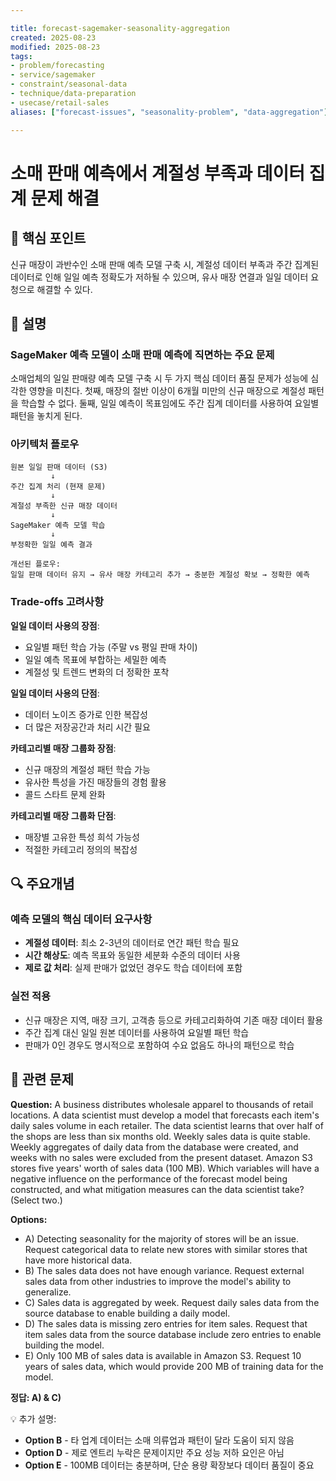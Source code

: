 ```yaml
---

title: forecast-sagemaker-seasonality-aggregation
created: 2025-08-23
modified: 2025-08-23
tags:
- problem/forecasting
- service/sagemaker
- constraint/seasonal-data
- technique/data-preparation
- usecase/retail-sales
aliases: ["forecast-issues", "seasonality-problem", "data-aggregation"]

---
```


# 소매 판매 예측에서 계절성 부족과 데이터 집계 문제 해결

## 🎯 핵심 포인트

신규 매장이 과반수인 소매 판매 예측 모델 구축 시, 계절성 데이터 부족과 주간 집계된 데이터로 인해 일일 예측 정확도가 저하될 수 있으며, 유사 매장 연결과 일일 데이터 요청으로 해결할 수 있다.

## 📝 설명

### SageMaker 예측 모델이 소매 판매 예측에 직면하는 주요 문제

소매업체의 일일 판매량 예측 모델 구축 시 두 가지 핵심 데이터 품질 문제가 성능에 심각한 영향을 미친다. 첫째, 매장의 절반 이상이 6개월 미만의 신규 매장으로 계절성 패턴을 학습할 수 없다. 둘째, 일일 예측이 목표임에도 주간 집계 데이터를 사용하여 요일별 패턴을 놓치게 된다.

### 아키텍처 플로우

```
원본 일일 판매 데이터 (S3)
         ↓
주간 집계 처리 (현재 문제)
         ↓
계절성 부족한 신규 매장 데이터
         ↓
SageMaker 예측 모델 학습
         ↓
부정확한 일일 예측 결과

개선된 플로우:
일일 판매 데이터 유지 → 유사 매장 카테고리 추가 → 충분한 계절성 확보 → 정확한 예측
```

### Trade-offs 고려사항

**일일 데이터 사용의 장점**:
- 요일별 패턴 학습 가능 (주말 vs 평일 판매 차이)
- 일일 예측 목표에 부합하는 세밀한 예측
- 계절성 및 트렌드 변화의 더 정확한 포착

**일일 데이터 사용의 단점**:
- 데이터 노이즈 증가로 인한 복잡성
- 더 많은 저장공간과 처리 시간 필요

**카테고리별 매장 그룹화 장점**:
- 신규 매장의 계절성 패턴 학습 가능
- 유사한 특성을 가진 매장들의 경험 활용
- 콜드 스타트 문제 완화

**카테고리별 매장 그룹화 단점**:
- 매장별 고유한 특성 희석 가능성
- 적절한 카테고리 정의의 복잡성

## 🔍 주요개념

### 예측 모델의 핵심 데이터 요구사항

- **계절성 데이터**: 최소 2-3년의 데이터로 연간 패턴 학습 필요
- **시간 해상도**: 예측 목표와 동일한 세분화 수준의 데이터 사용
- **제로 값 처리**: 실제 판매가 없었던 경우도 학습 데이터에 포함

### 실전 적용

- 신규 매장은 지역, 매장 크기, 고객층 등으로 카테고리화하여 기존 매장 데이터 활용
- 주간 집계 대신 일일 원본 데이터를 사용하여 요일별 패턴 학습
- 판매가 0인 경우도 명시적으로 포함하여 수요 없음도 하나의 패턴으로 학습

## 📝 관련 문제

**Question:** A business distributes wholesale apparel to thousands of retail locations. A data scientist must develop a model that forecasts each item's daily sales volume in each retailer. The data scientist learns that over half of the shops are less than six months old. Weekly sales data is quite stable. Weekly aggregates of daily data from the database were created, and weeks with no sales were excluded from the present dataset. Amazon S3 stores five years' worth of sales data (100 MB). Which variables will have a negative influence on the performance of the forecast model being constructed, and what mitigation measures can the data scientist take? (Select two.)

**Options:**

- A) Detecting seasonality for the majority of stores will be an issue. Request categorical data to relate new stores with similar stores that have more historical data.
- B) The sales data does not have enough variance. Request external sales data from other industries to improve the model's ability to generalize.
- C) Sales data is aggregated by week. Request daily sales data from the source database to enable building a daily model.
- D) The sales data is missing zero entries for item sales. Request that item sales data from the source database include zero entries to enable building the model.
- E) Only 100 MB of sales data is available in Amazon S3. Request 10 years of sales data, which would provide 200 MB of training data for the model.

**정답: A) & C)**

💡 추가 설명:

- **Option B** - 타 업계 데이터는 소매 의류업과 패턴이 달라 도움이 되지 않음
- **Option D** - 제로 엔트리 누락은 문제이지만 주요 성능 저하 요인은 아님
- **Option E** - 100MB 데이터는 충분하며, 단순 용량 확장보다 데이터 품질이 중요